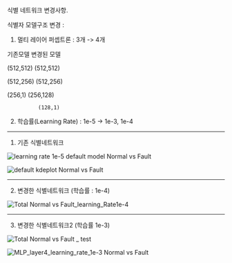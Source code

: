 식별 네트워크 변경사항.

식별자 모델구조 변경 :
1) 멀티 레이어 퍼셉트론 : 3개 -> 4개

기존모델      변경된 모델

(512,512)     (512,512)

(512,256)     (512,256)

(256,1)       (256,128)

              (128,1)

2) 학습률(Learning Rate) : 1e-5 -> 1e-3, 1e-4

- - - - - - - -
1. 기존 식별네트워크

![learning rate 1e-5 default model Normal vs  Fault ](https://github.com/user-attachments/assets/fdb1a0a4-d9f3-4bbe-b395-36a2d13c8d7a)


![default kdeplot Normal vs  Fault ](https://github.com/user-attachments/assets/8f915829-ef19-4d10-82c4-2c0490c75ef0)

- - - - - - - -
2. 변경한 식별네트워크 (학습률 : 1e-4)

![Total Normal vs  Fault_learning_Rate1e-4](https://github.com/user-attachments/assets/6f432714-b8bb-4927-a992-4824671f9735)

- - - - - - - -
3. 변경한 식별네트워크2 (학습률  1e-3)

![Total Normal vs  Fault _ test](https://github.com/user-attachments/assets/d38ed1e9-281d-4621-b146-39d8b9149f42)

![MLP_layer4_learning_rate_1e-3 Normal vs  Fault ](https://github.com/user-attachments/assets/411aed50-2b95-4d85-a41e-9071ad87ad09)

